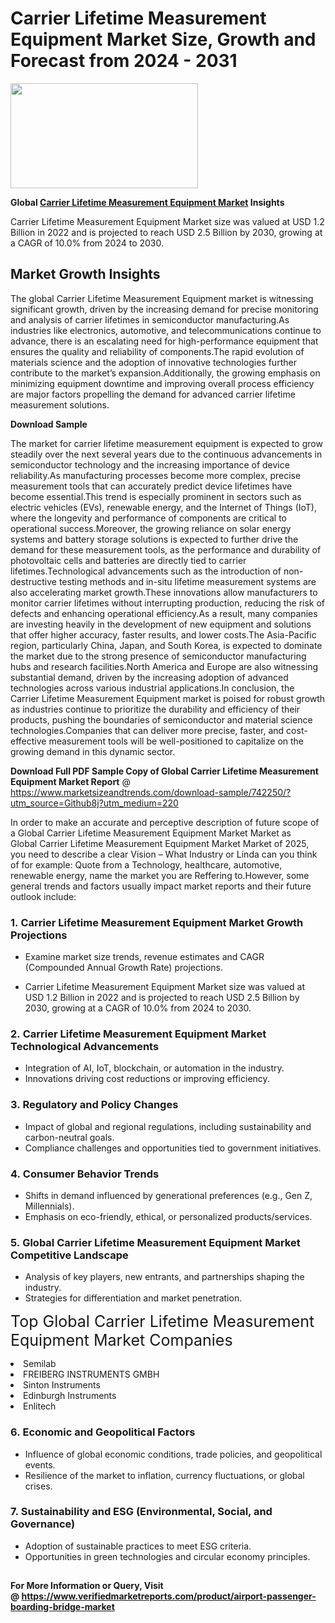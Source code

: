<H1>Carrier Lifetime Measurement Equipment Market Size, Growth and Forecast from 2024 - 2031</H1><img class="aligncenter size-medium wp-image-584254" src="https://thirdeyenews.in/wp-content/uploads/2024/09/Global-Market-Research-300x168.jpeg" alt="" width="300" height="168" /><p><strong>Global&nbsp;<a href="https://www.marketsizeandtrends.com/download-sample/742250/?utm_source=Github8j?utm_medium=220">Carrier Lifetime Measurement Equipment Market</a> Insights</strong></p><p>Carrier Lifetime Measurement Equipment Market size was valued at USD 1.2 Billion in 2022 and is projected to reach USD 2.5 Billion by 2030, growing at a CAGR of 10.0% from 2024 to 2030.</p><p><h2>Market Growth Insights</h2> <p>The global Carrier Lifetime Measurement Equipment market is witnessing significant growth, driven by the increasing demand for precise monitoring and analysis of carrier lifetimes in semiconductor manufacturing.As industries like electronics, automotive, and telecommunications continue to advance, there is an escalating need for high-performance equipment that ensures the quality and reliability of components.The rapid evolution of materials science and the adoption of innovative technologies further contribute to the market’s expansion.Additionally, the growing emphasis on minimizing equipment downtime and improving overall process efficiency are major factors propelling the demand for advanced carrier lifetime measurement solutions.</p> <p><strong>Download Sample</strong></p> <p>The market for carrier lifetime measurement equipment is expected to grow steadily over the next several years due to the continuous advancements in semiconductor technology and the increasing importance of device reliability.As manufacturing processes become more complex, precise measurement tools that can accurately predict device lifetimes have become essential.This trend is especially prominent in sectors such as electric vehicles (EVs), renewable energy, and the Internet of Things (IoT), where the longevity and performance of components are critical to operational success.Moreover, the growing reliance on solar energy systems and battery storage solutions is expected to further drive the demand for these measurement tools, as the performance and durability of photovoltaic cells and batteries are directly tied to carrier lifetimes.Technological advancements such as the introduction of non-destructive testing methods and in-situ lifetime measurement systems are also accelerating market growth.These innovations allow manufacturers to monitor carrier lifetimes without interrupting production, reducing the risk of defects and enhancing operational efficiency.As a result, many companies are investing heavily in the development of new equipment and solutions that offer higher accuracy, faster results, and lower costs.The Asia-Pacific region, particularly China, Japan, and South Korea, is expected to dominate the market due to the strong presence of semiconductor manufacturing hubs and research facilities.North America and Europe are also witnessing substantial demand, driven by the increasing adoption of advanced technologies across various industrial applications.In conclusion, the Carrier Lifetime Measurement Equipment market is poised for robust growth as industries continue to prioritize the durability and efficiency of their products, pushing the boundaries of semiconductor and material science technologies.Companies that can deliver more precise, faster, and cost-effective measurement tools will be well-positioned to capitalize on the growing demand in this dynamic sector.</p> <p><span class=""><strong>Download Full PDF Sample Copy of Global Carrier Lifetime Measurement Equipment Market Report</strong> @ <a href="https://www.marketsizeandtrends.com/download-sample/742250/?utm_source=Github8j?utm_medium=220" target="_blank">https://www.marketsizeandtrends.com/download-sample/742250/?utm_source=Github8j?utm_medium=220</a></span></p><p>In order to make an accurate and perceptive description of future scope of a Global&nbsp;Carrier Lifetime Measurement Equipment Market Market as Global&nbsp;Carrier Lifetime Measurement Equipment Market Market of 2025, you need to describe a clear Vision &ndash; What Industry or Linda can you think of for example: Quote from a Technology, healthcare, automotive, renewable energy, name the market you are Reffering to.However, some general trends and factors usually impact market reports and their future outlook include:</p><h3>1.&nbsp;<strong>Carrier Lifetime Measurement Equipment Market Growth Projections</strong></h3><ul><li>Examine market size trends, revenue estimates and CAGR (Compounded Annual Growth Rate) projections.</li><li><p>Carrier Lifetime Measurement Equipment Market size was valued at USD 1.2 Billion in 2022 and is projected to reach USD 2.5 Billion by 2030, growing at a CAGR of 10.0% from 2024 to 2030.</p></li></ul><h3>2.&nbsp;<strong>Carrier Lifetime Measurement Equipment Market Technological Advancements</strong></h3><ul><li>Integration of AI, IoT, blockchain, or automation in the industry.</li><li>Innovations driving cost reductions or improving efficiency.</li></ul><h3>3.&nbsp;<strong>Regulatory and Policy Changes</strong></h3><ul><li>Impact of global and regional regulations, including sustainability and carbon-neutral goals.</li><li>Compliance challenges and opportunities tied to government initiatives.</li></ul><h3>4.&nbsp;<strong>Consumer Behavior Trends</strong></h3><ul><li>Shifts in demand influenced by generational preferences (e.g., Gen Z, Millennials).</li><li>Emphasis on eco-friendly, ethical, or personalized products/services.</li></ul><h3>5.&nbsp;<strong>Global Carrier Lifetime Measurement Equipment Market Competitive Landscape</strong></h3><ul><li>Analysis of key players, new entrants, and partnerships shaping the industry.</li><li>Strategies for differentiation and market penetration.</li></ul><p data-pm-slice="1 1 []"><span style="color: inherit; font-family: inherit; font-size: 25px;">Top Global Carrier Lifetime Measurement Equipment Market Companies</span></p><div class="" data-test-id=""><p><li>Semilab</li><li> FREIBERG INSTRUMENTS GMBH</li><li> Sinton Instruments</li><li> Edinburgh Instruments</li><li> Enlitech</li></p></div><h3>6.&nbsp;<strong>Economic and Geopolitical Factors</strong></h3><ul><li>Influence of global economic conditions, trade policies, and geopolitical events.</li><li>Resilience of the market to inflation, currency fluctuations, or global crises.</li></ul><h3>7.&nbsp;<strong>Sustainability and ESG (Environmental, Social, and Governance)</strong></h3><ul><li>Adoption of sustainable practices to meet ESG criteria.</li><li>Opportunities in green technologies and circular economy principles.</li></ul><h2><strong style="font-size: 14px;">For More Information or Query, Visit @&nbsp;</strong><a style="background-color: #ffffff; font-size: 14px;" href="https://www.marketsizeandtrends.com/report/carrier-lifetime-measurement-equipment-market/" target="_blank">https://www.verifiedmarketreports.com/product/airport-passenger-boarding-bridge-market</a></h2>